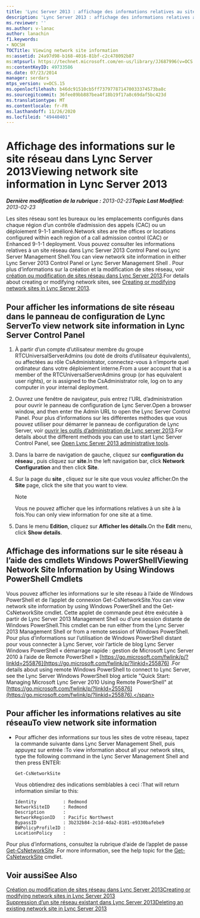 ```yaml
---
title: 'Lync Server 2013 : affichage des informations relatives au site réseau'
description: 'Lync Server 2013 : affichage des informations relatives au site réseau.'
ms.reviewer: ''
ms.author: v-lanac
author: lanachin
f1.keywords:
- NOCSH
TOCTitle: Viewing network site information
ms:assetid: 24a97d98-b168-4016-81bf-c2c478092b87
ms:mtpsurl: https://technet.microsoft.com/en-us/library/JJ687996(v=OCS.15)
ms:contentKeyID: 49733586
ms.date: 07/23/2014
manager: serdars
mtps_version: v=OCS.15
ms.openlocfilehash: b46dc91510cb5ff737977871470033374573ba8c
ms.sourcegitcommit: 36fee89bb887bea4f18b19f17a8c69daf5bc423d
ms.translationtype: MT
ms.contentlocale: fr-FR
ms.lasthandoff: 11/26/2020
ms.locfileid: "49440401"
---
```

# <a name="viewing-network-site-information-in-lync-server-2013"></a><span data-ttu-id="f9d4d-103">Affichage des informations sur le site réseau dans Lync Server 2013</span><span class="sxs-lookup"><span data-stu-id="f9d4d-103">Viewing network site information in Lync Server 2013</span></span>

<div data-xmlns="http://www.w3.org/1999/xhtml">

<div class="topic" data-xmlns="http://www.w3.org/1999/xhtml" data-msxsl="urn:schemas-microsoft-com:xslt" data-cs="https://msdn.microsoft.com/">

<div data-asp="https://msdn2.microsoft.com/asp">



</div>

<div id="mainSection">

<div id="mainBody"><span data-ttu-id="f9d4d-104">

<span> </span></span><span class="sxs-lookup"><span data-stu-id="f9d4d-104">

<span> </span></span></span>

<span data-ttu-id="f9d4d-105">_**Dernière modification de la rubrique :** 2013-02-23_</span><span class="sxs-lookup"><span data-stu-id="f9d4d-105">_**Topic Last Modified:** 2013-02-23_</span></span>

<span data-ttu-id="f9d4d-106">Les sites réseau sont les bureaux ou les emplacements configurés dans chaque région d’un contrôle d’admission des appels (CAC) ou un déploiement 9-1-1 amélioré.</span><span class="sxs-lookup"><span data-stu-id="f9d4d-106">Network sites are the offices or locations configured within each region of a call admission control (CAC) or Enhanced 9-1-1 deployment.</span></span> <span data-ttu-id="f9d4d-107">Vous pouvez consulter les informations relatives à un site réseau dans Lync Server 2013 Control Panel ou Lync Server Management Shell.</span><span class="sxs-lookup"><span data-stu-id="f9d4d-107">You can view network site information in either Lync Server 2013 Control Panel or Lync Server Management Shell .</span></span> <span data-ttu-id="f9d4d-108">Pour plus d’informations sur la création et la modification de sites réseau, voir [création ou modification de sites réseau dans Lync Server 2013](lync-server-2013-creating-or-modifying-network-sites.md).</span><span class="sxs-lookup"><span data-stu-id="f9d4d-108">For details about creating or modifying network sites, see [Creating or modifying network sites in Lync Server 2013](lync-server-2013-creating-or-modifying-network-sites.md).</span></span>

<div>

## <a name="to-view-network-site-information-in-lync-server-control-panel"></a><span data-ttu-id="f9d4d-109">Pour afficher les informations de site réseau dans le panneau de configuration de Lync Server</span><span class="sxs-lookup"><span data-stu-id="f9d4d-109">To view network site information in Lync Server Control Panel</span></span>

1.  <span data-ttu-id="f9d4d-110">À partir d’un compte d’utilisateur membre du groupe RTCUniversalServerAdmins (ou doté de droits d’utilisateur équivalents), ou affectées au rôle CsAdministrator, connectez-vous à n’importe quel ordinateur dans votre déploiement interne.</span><span class="sxs-lookup"><span data-stu-id="f9d4d-110">From a user account that is a member of the RTCUniversalServerAdmins group (or has equivalent user rights), or is assigned to the CsAdministrator role, log on to any computer in your internal deployment.</span></span>

2.  <span data-ttu-id="f9d4d-111">Ouvrez une fenêtre de navigateur, puis entrez l’URL d’administration pour ouvrir le panneau de configuration de Lync Server.</span><span class="sxs-lookup"><span data-stu-id="f9d4d-111">Open a browser window, and then enter the Admin URL to open the Lync Server Control Panel.</span></span> <span data-ttu-id="f9d4d-112">Pour plus d’informations sur les différentes méthodes que vous pouvez utiliser pour démarrer le panneau de configuration de Lync Server, voir [ouvrir les outils d’administration de Lync server 2013](lync-server-2013-open-lync-server-administrative-tools.md).</span><span class="sxs-lookup"><span data-stu-id="f9d4d-112">For details about the different methods you can use to start Lync Server Control Panel, see [Open Lync Server 2013 administrative tools](lync-server-2013-open-lync-server-administrative-tools.md).</span></span>

3.  <span data-ttu-id="f9d4d-113">Dans la barre de navigation de gauche, cliquez sur **configuration du réseau** , puis cliquez sur **site**.</span><span class="sxs-lookup"><span data-stu-id="f9d4d-113">In the left navigation bar, click **Network Configuration** and then click **Site**.</span></span>

4.  <span data-ttu-id="f9d4d-114">Sur la page du **site** , cliquez sur le site que vous voulez afficher.</span><span class="sxs-lookup"><span data-stu-id="f9d4d-114">On the **Site** page, click the site that you want to view.</span></span>
    
    <div>
    

    > [!NOTE]  
    > <span data-ttu-id="f9d4d-115">Vous ne pouvez afficher que les informations relatives à un site à la fois.</span><span class="sxs-lookup"><span data-stu-id="f9d4d-115">You can only view information for one site at a time.</span></span>

    
    </div>

5.  <span data-ttu-id="f9d4d-116">Dans le menu **Edition**, cliquez sur **Afficher les détails**.</span><span class="sxs-lookup"><span data-stu-id="f9d4d-116">On the **Edit** menu, click **Show details**.</span></span>

</div>

<div>

## <a name="viewing-network-site-information-by-using-windows-powershell-cmdlets"></a><span data-ttu-id="f9d4d-117">Affichage des informations sur le site réseau à l’aide des cmdlets Windows PowerShell</span><span class="sxs-lookup"><span data-stu-id="f9d4d-117">Viewing Network Site Information by Using Windows PowerShell Cmdlets</span></span>

<span data-ttu-id="f9d4d-118">Vous pouvez afficher les informations sur le site réseau à l’aide de Windows PowerShell et de l’applet de connexion Get-CsNetworkSite.</span><span class="sxs-lookup"><span data-stu-id="f9d4d-118">You can view network site information by using Windows PowerShell and the Get-CsNetworkSite cmdlet.</span></span> <span data-ttu-id="f9d4d-119">Cette applet de commande peut être exécutée à partir de Lync Server 2013 Management Shell ou d’une session distante de Windows PowerShell.</span><span class="sxs-lookup"><span data-stu-id="f9d4d-119">This cmdlet can be run either from the Lync Server 2013 Management Shell or from a remote session of Windows PowerShell.</span></span> <span data-ttu-id="f9d4d-120">Pour plus d’informations sur l’utilisation de Windows PowerShell distant pour vous connecter à Lync Server, voir l’article de blog Lync Server Windows PowerShell « démarrage rapide : gestion de Microsoft Lync Server 2010 à l’aide de Remote PowerShell » [https://go.microsoft.com/fwlink/p/?linkId=255876](https://go.microsoft.com/fwlink/p/?linkid=255876) .</span><span class="sxs-lookup"><span data-stu-id="f9d4d-120">For details about using remote Windows PowerShell to connect to Lync Server, see the Lync Server Windows PowerShell blog article "Quick Start: Managing Microsoft Lync Server 2010 Using Remote PowerShell" at [https://go.microsoft.com/fwlink/p/?linkId=255876](https://go.microsoft.com/fwlink/p/?linkid=255876).</span></span>

<div>

## <a name="to-view-network-site-information"></a><span data-ttu-id="f9d4d-121">Pour afficher les informations relatives au site réseau</span><span class="sxs-lookup"><span data-stu-id="f9d4d-121">To view network site information</span></span>

  - <span data-ttu-id="f9d4d-122">Pour afficher des informations sur tous les sites de votre réseau, tapez la commande suivante dans Lync Server Management Shell, puis appuyez sur entrée :</span><span class="sxs-lookup"><span data-stu-id="f9d4d-122">To view information about all your network sites, type the following command in the Lync Server Management Shell and then press ENTER:</span></span>
    
        Get-CsNetworkSite
    
    <span data-ttu-id="f9d4d-123">Vous obtiendrez des indications semblables à ceci :</span><span class="sxs-lookup"><span data-stu-id="f9d4d-123">That will return information similar to this:</span></span>
    
        Identity          : Redmond
        NetworkSiteID     : Redmond
        Description       :
        NetworkRegionID   : Pacific Northwest
        BypassID          : 3b232b84-2c1d-4da2-8181-e9330bafebe9
        BWPolicyProfileID :
        LocationPolicy    :

</div>

<span data-ttu-id="f9d4d-124">Pour plus d’informations, consultez la rubrique d’aide de l’applet de passe [Get-CsNetworkSite](https://docs.microsoft.com/powershell/module/skype/Get-CsNetworkSite) .</span><span class="sxs-lookup"><span data-stu-id="f9d4d-124">For more information, see the help topic for the [Get-CsNetworkSite](https://docs.microsoft.com/powershell/module/skype/Get-CsNetworkSite) cmdlet.</span></span>

</div>

<div>

## <a name="see-also"></a><span data-ttu-id="f9d4d-125">Voir aussi</span><span class="sxs-lookup"><span data-stu-id="f9d4d-125">See Also</span></span>


[<span data-ttu-id="f9d4d-126">Création ou modification de sites réseau dans Lync Server 2013</span><span class="sxs-lookup"><span data-stu-id="f9d4d-126">Creating or modifying network sites in Lync Server 2013</span></span>](lync-server-2013-creating-or-modifying-network-sites.md)  
[<span data-ttu-id="f9d4d-127">Suppression d’un site réseau existant dans Lync Server 2013</span><span class="sxs-lookup"><span data-stu-id="f9d4d-127">Deleting an existing network site in Lync Server 2013</span></span>](lync-server-2013-deleting-an-existing-network-site.md)  
  

<span data-ttu-id="f9d4d-128"></div>

</div>

<span> </span>

</div>

</div>

</span><span class="sxs-lookup"><span data-stu-id="f9d4d-128"></div>

</div>

<span> </span>

</div>

</div>

</span></span></div>

